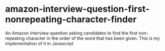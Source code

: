 # amazon-interview-question-first-nonrepeating-character-finder
An Amazon interview question asking candidates to find the first non-repeating character in the order of the word that has been given. This is my implementation of it in Javascript
